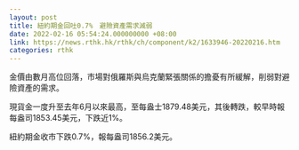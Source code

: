 ```yaml
---
layout: post
title: 紐約期金回吐0.7%　避險資產需求減弱
date: 2022-02-16 05:54:24.000000000 +08:00
link: https://news.rthk.hk/rthk/ch/component/k2/1633946-20220216.htm
categories: rthk
---
```


金價由數月高位回落，市場對俄羅斯與烏克蘭緊張關係的擔憂有所緩解，削弱對避險資產的需求。

現貨金一度升至去年6月以來最高，至每盎士1879.48美元，其後轉跌，較早時報每盎司1853.45美元，下跌近1%。

紐約期金收市下跌0.7%，報每盎司1856.2美元。
